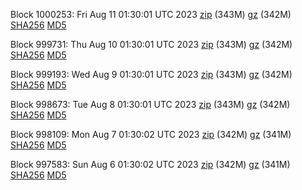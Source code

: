 Block 1000253: Fri Aug 11 01:30:01 UTC 2023 [zip](https://files.01coin.io/mainnet/2023-08-11/bootstrap.dat.zip) (343M) [gz](https://files.01coin.io/mainnet/2023-08-11/bootstrap.dat.tar.gz) (342M) [SHA256](https://files.01coin.io/mainnet/2023-08-11/sha256.txt) [MD5](https://files.01coin.io/mainnet/2023-08-11/md5.txt)

Block 999731: Thu Aug 10 01:30:01 UTC 2023 [zip](https://files.01coin.io/mainnet/2023-08-10/bootstrap.dat.zip) (343M) [gz](https://files.01coin.io/mainnet/2023-08-10/bootstrap.dat.tar.gz) (342M) [SHA256](https://files.01coin.io/mainnet/2023-08-10/sha256.txt) [MD5](https://files.01coin.io/mainnet/2023-08-10/md5.txt)

Block 999193: Wed Aug  9 01:30:01 UTC 2023 [zip](https://files.01coin.io/mainnet/2023-08-09/bootstrap.dat.zip) (343M) [gz](https://files.01coin.io/mainnet/2023-08-09/bootstrap.dat.tar.gz) (342M) [SHA256](https://files.01coin.io/mainnet/2023-08-09/sha256.txt) [MD5](https://files.01coin.io/mainnet/2023-08-09/md5.txt)

Block 998673: Tue Aug  8 01:30:01 UTC 2023 [zip](https://files.01coin.io/mainnet/2023-08-08/bootstrap.dat.zip) (343M) [gz](https://files.01coin.io/mainnet/2023-08-08/bootstrap.dat.tar.gz) (342M) [SHA256](https://files.01coin.io/mainnet/2023-08-08/sha256.txt) [MD5](https://files.01coin.io/mainnet/2023-08-08/md5.txt)

Block 998109: Mon Aug  7 01:30:02 UTC 2023 [zip](https://files.01coin.io/mainnet/2023-08-07/bootstrap.dat.zip) (342M) [gz](https://files.01coin.io/mainnet/2023-08-07/bootstrap.dat.tar.gz) (341M) [SHA256](https://files.01coin.io/mainnet/2023-08-07/sha256.txt) [MD5](https://files.01coin.io/mainnet/2023-08-07/md5.txt)

Block 997583: Sun Aug  6 01:30:02 UTC 2023 [zip](https://files.01coin.io/mainnet/2023-08-06/bootstrap.dat.zip) (342M) [gz](https://files.01coin.io/mainnet/2023-08-06/bootstrap.dat.tar.gz) (341M) [SHA256](https://files.01coin.io/mainnet/2023-08-06/sha256.txt) [MD5](https://files.01coin.io/mainnet/2023-08-06/md5.txt)
